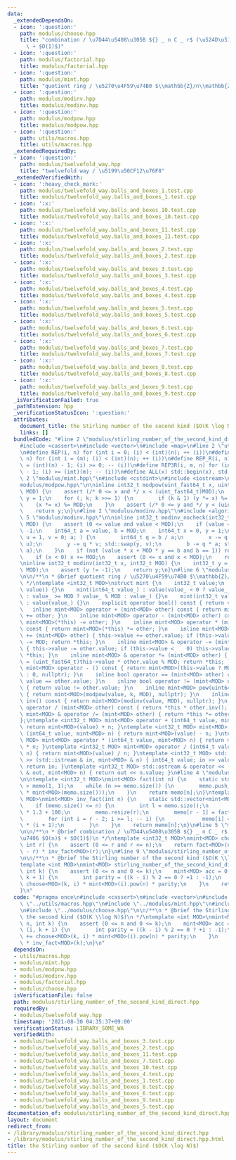 ```yaml
---
data:
  _extendedDependsOn:
  - icon: ':question:'
    path: modulus/choose.hpp
    title: "combination / \u7D44\u5408\u305B ${} _ n C _ r$ (\u524D\u51E6\u7406 $O(n)$\
      \ + $O(1)$)"
  - icon: ':question:'
    path: modulus/factorial.hpp
    title: modulus/factorial.hpp
  - icon: ':question:'
    path: modulus/mint.hpp
    title: "quotient ring / \u5270\u4F59\u74B0 $\\mathbb{Z}/n\\mathbb{Z}$"
  - icon: ':question:'
    path: modulus/modinv.hpp
    title: modulus/modinv.hpp
  - icon: ':question:'
    path: modulus/modpow.hpp
    title: modulus/modpow.hpp
  - icon: ':question:'
    path: utils/macros.hpp
    title: utils/macros.hpp
  _extendedRequiredBy:
  - icon: ':question:'
    path: modulus/twelvefold_way.hpp
    title: "twelvefold way / \u5199\u50CF12\u76F8"
  _extendedVerifiedWith:
  - icon: ':heavy_check_mark:'
    path: modulus/twelvefold_way.balls_and_boxes_1.test.cpp
    title: modulus/twelvefold_way.balls_and_boxes_1.test.cpp
  - icon: ':x:'
    path: modulus/twelvefold_way.balls_and_boxes_10.test.cpp
    title: modulus/twelvefold_way.balls_and_boxes_10.test.cpp
  - icon: ':x:'
    path: modulus/twelvefold_way.balls_and_boxes_11.test.cpp
    title: modulus/twelvefold_way.balls_and_boxes_11.test.cpp
  - icon: ':x:'
    path: modulus/twelvefold_way.balls_and_boxes_2.test.cpp
    title: modulus/twelvefold_way.balls_and_boxes_2.test.cpp
  - icon: ':x:'
    path: modulus/twelvefold_way.balls_and_boxes_3.test.cpp
    title: modulus/twelvefold_way.balls_and_boxes_3.test.cpp
  - icon: ':x:'
    path: modulus/twelvefold_way.balls_and_boxes_4.test.cpp
    title: modulus/twelvefold_way.balls_and_boxes_4.test.cpp
  - icon: ':x:'
    path: modulus/twelvefold_way.balls_and_boxes_5.test.cpp
    title: modulus/twelvefold_way.balls_and_boxes_5.test.cpp
  - icon: ':x:'
    path: modulus/twelvefold_way.balls_and_boxes_6.test.cpp
    title: modulus/twelvefold_way.balls_and_boxes_6.test.cpp
  - icon: ':x:'
    path: modulus/twelvefold_way.balls_and_boxes_7.test.cpp
    title: modulus/twelvefold_way.balls_and_boxes_7.test.cpp
  - icon: ':x:'
    path: modulus/twelvefold_way.balls_and_boxes_8.test.cpp
    title: modulus/twelvefold_way.balls_and_boxes_8.test.cpp
  - icon: ':x:'
    path: modulus/twelvefold_way.balls_and_boxes_9.test.cpp
    title: modulus/twelvefold_way.balls_and_boxes_9.test.cpp
  _isVerificationFailed: true
  _pathExtension: hpp
  _verificationStatusIcon: ':question:'
  attributes:
    document_title: the Stirling number of the second kind ($O(K \log N)$)
    links: []
  bundledCode: "#line 2 \"modulus/stirling_number_of_the_second_kind_direct.hpp\"\n\
    #include <cassert>\n#include <vector>\n#include <map>\n#line 2 \"utils/macros.hpp\"\
    \n#define REP(i, n) for (int i = 0; (i) < (int)(n); ++ (i))\n#define REP3(i, m,\
    \ n) for (int i = (m); (i) < (int)(n); ++ (i))\n#define REP_R(i, n) for (int i\
    \ = (int)(n) - 1; (i) >= 0; -- (i))\n#define REP3R(i, m, n) for (int i = (int)(n)\
    \ - 1; (i) >= (int)(m); -- (i))\n#define ALL(x) std::begin(x), std::end(x)\n#line\
    \ 2 \"modulus/mint.hpp\"\n#include <cstdint>\n#include <iostream>\n#line 4 \"\
    modulus/modpow.hpp\"\n\ninline int32_t modpow(uint_fast64_t x, uint64_t k, int32_t\
    \ MOD) {\n    assert (/* 0 <= x and */ x < (uint_fast64_t)MOD);\n    uint_fast64_t\
    \ y = 1;\n    for (; k; k >>= 1) {\n        if (k & 1) (y *= x) %= MOD;\n    \
    \    (x *= x) %= MOD;\n    }\n    assert (/* 0 <= y and */ y < (uint_fast64_t)MOD);\n\
    \    return y;\n}\n#line 2 \"modulus/modinv.hpp\"\n#include <algorithm>\n#line\
    \ 5 \"modulus/modinv.hpp\"\n\ninline int32_t modinv_nocheck(int32_t value, int32_t\
    \ MOD) {\n    assert (0 <= value and value < MOD);\n    if (value == 0) return\
    \ -1;\n    int64_t a = value, b = MOD;\n    int64_t x = 0, y = 1;\n    for (int64_t\
    \ u = 1, v = 0; a; ) {\n        int64_t q = b / a;\n        x -= q * u; std::swap(x,\
    \ u);\n        y -= q * v; std::swap(y, v);\n        b -= q * a; std::swap(b,\
    \ a);\n    }\n    if (not (value * x + MOD * y == b and b == 1)) return -1;\n\
    \    if (x < 0) x += MOD;\n    assert (0 <= x and x < MOD);\n    return x;\n}\n\
    \ninline int32_t modinv(int32_t x, int32_t MOD) {\n    int32_t y = modinv_nocheck(x,\
    \ MOD);\n    assert (y != -1);\n    return y;\n}\n#line 6 \"modulus/mint.hpp\"\
    \n\n/**\n * @brief quotient ring / \u5270\u4F59\u74B0 $\\mathbb{Z}/n\\mathbb{Z}$\n\
    \ */\ntemplate <int32_t MOD>\nstruct mint {\n    int32_t value;\n    mint() :\
    \ value() {}\n    mint(int64_t value_) : value(value_ < 0 ? value_ % MOD + MOD\
    \ : value_ >= MOD ? value_ % MOD : value_) {}\n    mint(int32_t value_, std::nullptr_t)\
    \ : value(value_) {}\n    explicit operator bool() const { return value; }\n \
    \   inline mint<MOD> operator + (mint<MOD> other) const { return mint<MOD>(*this)\
    \ += other; }\n    inline mint<MOD> operator - (mint<MOD> other) const { return\
    \ mint<MOD>(*this) -= other; }\n    inline mint<MOD> operator * (mint<MOD> other)\
    \ const { return mint<MOD>(*this) *= other; }\n    inline mint<MOD> & operator\
    \ += (mint<MOD> other) { this->value += other.value; if (this->value >= MOD) this->value\
    \ -= MOD; return *this; }\n    inline mint<MOD> & operator -= (mint<MOD> other)\
    \ { this->value -= other.value; if (this->value <    0) this->value += MOD; return\
    \ *this; }\n    inline mint<MOD> & operator *= (mint<MOD> other) { this->value\
    \ = (uint_fast64_t)this->value * other.value % MOD; return *this; }\n    inline\
    \ mint<MOD> operator - () const { return mint<MOD>(this->value ? MOD - this->value\
    \ : 0, nullptr); }\n    inline bool operator == (mint<MOD> other) const { return\
    \ value == other.value; }\n    inline bool operator != (mint<MOD> other) const\
    \ { return value != other.value; }\n    inline mint<MOD> pow(uint64_t k) const\
    \ { return mint<MOD>(modpow(value, k, MOD), nullptr); }\n    inline mint<MOD>\
    \ inv() const { return mint<MOD>(modinv(value, MOD), nullptr); }\n    inline mint<MOD>\
    \ operator / (mint<MOD> other) const { return *this * other.inv(); }\n    inline\
    \ mint<MOD> & operator /= (mint<MOD> other) { return *this *= other.inv(); }\n\
    };\ntemplate <int32_t MOD> mint<MOD> operator + (int64_t value, mint<MOD> n) {\
    \ return mint<MOD>(value) + n; }\ntemplate <int32_t MOD> mint<MOD> operator -\
    \ (int64_t value, mint<MOD> n) { return mint<MOD>(value) - n; }\ntemplate <int32_t\
    \ MOD> mint<MOD> operator * (int64_t value, mint<MOD> n) { return mint<MOD>(value)\
    \ * n; }\ntemplate <int32_t MOD> mint<MOD> operator / (int64_t value, mint<MOD>\
    \ n) { return mint<MOD>(value) / n; }\ntemplate <int32_t MOD> std::istream & operator\
    \ >> (std::istream & in, mint<MOD> & n) { int64_t value; in >> value; n = value;\
    \ return in; }\ntemplate <int32_t MOD> std::ostream & operator << (std::ostream\
    \ & out, mint<MOD> n) { return out << n.value; }\n#line 4 \"modulus/factorial.hpp\"\
    \n\ntemplate <int32_t MOD>\nmint<MOD> fact(int n) {\n    static std::vector<mint<MOD>\
    \ > memo(1, 1);\n    while (n >= memo.size()) {\n        memo.push_back(memo.back()\
    \ * mint<MOD>(memo.size()));\n    }\n    return memo[n];\n}\ntemplate <int32_t\
    \ MOD>\nmint<MOD> inv_fact(int n) {\n    static std::vector<mint<MOD> > memo;\n\
    \    if (memo.size() <= n) {\n        int l = memo.size();\n        int r = n\
    \ * 1.3 + 100;\n        memo.resize(r);\n        memo[r - 1] = fact<MOD>(r - 1).inv();\n\
    \        for (int i = r - 2; i >= l; -- i) {\n            memo[i] = memo[i + 1]\
    \ * (i + 1);\n        }\n    }\n    return memo[n];\n}\n#line 5 \"modulus/choose.hpp\"\
    \n\n/**\n * @brief combination / \u7D44\u5408\u305B ${} _ n C _ r$ (\u524D\u51E6\
    \u7406 $O(n)$ + $O(1)$)\n */\ntemplate <int32_t MOD>\nmint<MOD> choose(int n,\
    \ int r) {\n    assert (0 <= r and r <= n);\n    return fact<MOD>(n) * inv_fact<MOD>(n\
    \ - r) * inv_fact<MOD>(r);\n}\n#line 9 \"modulus/stirling_number_of_the_second_kind_direct.hpp\"\
    \n\n/**\n * @brief the Stirling number of the second kind ($O(K \\log N)$)\n */\n\
    template <int MOD>\nmint<MOD> stirling_number_of_the_second_kind_direct(int n,\
    \ int k) {\n    assert (0 <= n and 0 <= k);\n    mint<MOD> acc = 0;\n    REP (i,\
    \ k + 1) {\n        int parity = ((k - i) % 2 == 0 ? +1 : -1);\n        acc +=\
    \ choose<MOD>(k, i) * mint<MOD>(i).pow(n) * parity;\n    }\n    return acc * inv_fact<MOD>(k);\n\
    }\n"
  code: "#pragma once\n#include <cassert>\n#include <vector>\n#include <map>\n#include\
    \ \"../utils/macros.hpp\"\n#include \"../modulus/mint.hpp\"\n#include \"../modulus/factorial.hpp\"\
    \n#include \"../modulus/choose.hpp\"\n\n/**\n * @brief the Stirling number of\
    \ the second kind ($O(K \\log N)$)\n */\ntemplate <int MOD>\nmint<MOD> stirling_number_of_the_second_kind_direct(int\
    \ n, int k) {\n    assert (0 <= n and 0 <= k);\n    mint<MOD> acc = 0;\n    REP\
    \ (i, k + 1) {\n        int parity = ((k - i) % 2 == 0 ? +1 : -1);\n        acc\
    \ += choose<MOD>(k, i) * mint<MOD>(i).pow(n) * parity;\n    }\n    return acc\
    \ * inv_fact<MOD>(k);\n}\n"
  dependsOn:
  - utils/macros.hpp
  - modulus/mint.hpp
  - modulus/modpow.hpp
  - modulus/modinv.hpp
  - modulus/factorial.hpp
  - modulus/choose.hpp
  isVerificationFile: false
  path: modulus/stirling_number_of_the_second_kind_direct.hpp
  requiredBy:
  - modulus/twelvefold_way.hpp
  timestamp: '2021-08-30 04:35:37+09:00'
  verificationStatus: LIBRARY_SOME_WA
  verifiedWith:
  - modulus/twelvefold_way.balls_and_boxes_3.test.cpp
  - modulus/twelvefold_way.balls_and_boxes_2.test.cpp
  - modulus/twelvefold_way.balls_and_boxes_11.test.cpp
  - modulus/twelvefold_way.balls_and_boxes_7.test.cpp
  - modulus/twelvefold_way.balls_and_boxes_10.test.cpp
  - modulus/twelvefold_way.balls_and_boxes_4.test.cpp
  - modulus/twelvefold_way.balls_and_boxes_1.test.cpp
  - modulus/twelvefold_way.balls_and_boxes_8.test.cpp
  - modulus/twelvefold_way.balls_and_boxes_6.test.cpp
  - modulus/twelvefold_way.balls_and_boxes_9.test.cpp
  - modulus/twelvefold_way.balls_and_boxes_5.test.cpp
documentation_of: modulus/stirling_number_of_the_second_kind_direct.hpp
layout: document
redirect_from:
- /library/modulus/stirling_number_of_the_second_kind_direct.hpp
- /library/modulus/stirling_number_of_the_second_kind_direct.hpp.html
title: the Stirling number of the second kind ($O(K \log N)$)
---
```


